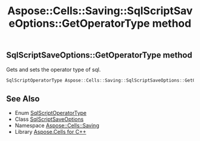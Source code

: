 ﻿---
title: Aspose::Cells::Saving::SqlScriptSaveOptions::GetOperatorType method
linktitle: GetOperatorType
second_title: Aspose.Cells for C++ API Reference
description: 'Aspose::Cells::Saving::SqlScriptSaveOptions::GetOperatorType method. Gets and sets the operator type of sql in C++.'
type: docs
weight: 1600
url: /cpp/aspose.cells.saving/sqlscriptsaveoptions/getoperatortype/
---
## SqlScriptSaveOptions::GetOperatorType method


Gets and sets the operator type of sql.

```cpp
SqlScriptOperatorType Aspose::Cells::Saving::SqlScriptSaveOptions::GetOperatorType()
```

## See Also

* Enum [SqlScriptOperatorType](../../sqlscriptoperatortype/)
* Class [SqlScriptSaveOptions](../)
* Namespace [Aspose::Cells::Saving](../../)
* Library [Aspose.Cells for C++](../../../)
